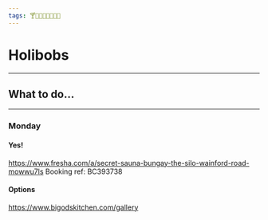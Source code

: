```yaml
---
tags: 🍸🌆🌇🐻🐸🌞😎🌴
---
```


# Holibobs
---

## What to do...
---


### Monday

#### Yes!

https://www.fresha.com/a/secret-sauna-bungay-the-silo-wainford-road-mowwu7ls
Booking ref: BC393738

#### Options

https://www.bigodskitchen.com/gallery

